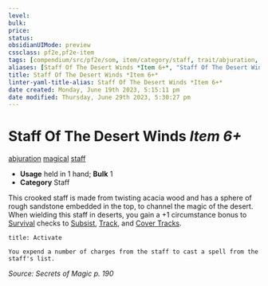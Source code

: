 ```yaml
---
level:
bulk:
price:
status:
obsidianUIMode: preview
cssclass: pf2e,pf2e-item
tags: [compendium/src/pf2e/som, item/category/staff, trait/abjuration, trait/magical, trait/staff]
aliases: [Staff Of The Desert Winds *Item 6+*, "Staff Of The Desert Winds"]
title: Staff Of The Desert Winds *Item 6+*
linter-yaml-title-alias: Staff Of The Desert Winds *Item 6+*
date created: Monday, June 19th 2023, 5:15:11 pm
date modified: Thursday, June 29th 2023, 5:30:27 pm
---
```


# Staff Of The Desert Winds *Item 6+*

[abjuration](rules/traits/abjuration.md) [magical](rules/traits/magical.md) [staff](rules/traits/staff.md)  

- **Usage** held in 1 hand; **Bulk** 1
- **Category** Staff

This crooked staff is made from twisting acacia wood and has a sphere of rough sandstone embedded in the top, to channel the magic of the desert. When wielding this staff in deserts, you gain a +1 circumstance bonus to [Survival](compendium/skills.md#Survival) checks to [Subsist](rules/actions/subsist.md), [Track](rules/actions/track.md), and [Cover Tracks](rules/actions/cover-tracks.md).

```ad-embed-ability
title: Activate

You expend a number of charges from the staff to cast a spell from the staff's list.
```

*Source: Secrets of Magic p. 190*
